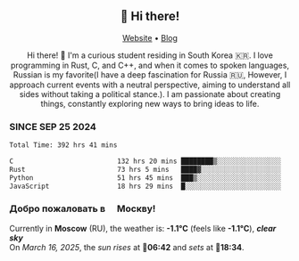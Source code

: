 <h2 align="center">👋 Hi there!</h2>
<p align="center">
  <a href="https://urdekcah.ru">Website</a> •
  <a href="https://urdekcah.blog">Blog</a>
</p>

<p align="center">
  Hi there! 👋 I'm a curious student residing in South Korea 🇰🇷. I love programming in Rust, C, and C++, and when it comes to spoken languages, Russian is my favorite(I have a deep fascination for Russia 🇷🇺, However, I approach current events with a neutral perspective, aiming to understand all sides without taking a political stance.). I am passionate about creating things, constantly exploring new ways to bring ideas to life.
</p>

### SINCE SEP 25 2024
<!--START_SECTION:waka-->
<!--LAST_WAKA_UPDATE:2025-03-15 18:27:31-->
```txt
Total Time: 392 hrs 41 mins

C                          132 hrs 20 mins ████████▒░░░░░░░░░░░░░░░░   32.80 %
Rust                       73 hrs 5 mins   ████▓░░░░░░░░░░░░░░░░░░░░   18.12 %
Python                     51 hrs 45 mins  ███▒░░░░░░░░░░░░░░░░░░░░░   12.83 %
JavaScript                 18 hrs 29 mins  █░░░░░░░░░░░░░░░░░░░░░░░░   04.58 %
```
<!--END_SECTION:waka-->

<h3>Добро пожаловать в <img src="https://cdn-icons-png.flaticon.com/512/197/197408.png" width="13"/> Москву!</h3>

<!--START_SECTION:weather:moscow-->
<!--LAST_WEATHER_UPDATE:2025-03-15 21:20:33-->
Currently in **Moscow** (RU), the weather is: **-1.1°C** (feels like **-1.1°C**), ***clear sky***<br/>
On *March 16, 2025*, the *sun rises* at 🌅**06:42** and *sets* at 🌇**18:34**.
<!--END_SECTION:weather-->
